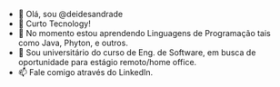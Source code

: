 - 👋 Olá, sou @deidesandrade
- 👀 Curto Tecnology!
- 🌱 No momento estou aprendendo Linguagens de Programação tais como Java, Phyton, e outros.
- 💞️ Sou universitário do curso de Eng. de Software, em busca de oportunidade para estágio remoto/home office.
- 📫 Fale comigo através do LinkedIn.

<!---
deidesandrade/deides-andrade is a ✨ special ✨ repository because its `README.md` (this file) appears on your GitHub profile.
You can click the Preview link to take a look at your changes.
--->

